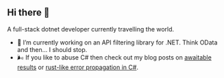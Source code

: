 ## Hi there 👋

A full-stack dotnet developer currently travelling the world.

- 🔭 I’m currently working on an API filtering library for .NET. Think OData and then... I should stop.
- 🌬 If you like to abuse C# then check out my blog posts on [awaitable results](https://www.arkleseizure.net/awaitable-results) or [rust-like error propagation in C#](https://www.arkleseizure.net/rust-like-error-propagation-in-csharp).
<!--
**Hazzamanic/Hazzamanic** is a ✨ _special_ ✨ repository because its `README.md` (this file) appears on your GitHub profile.

Here are some ideas to get you started:

- 🔭 I’m currently working on ...
- 🌱 I’m currently learning ...
- 👯 I’m looking to collaborate on ...
- 🤔 I’m looking for help with ...
- 💬 Ask me about ...
- 📫 How to reach me: ...
- 😄 Pronouns: ...
- ⚡ Fun fact: ...
-->
